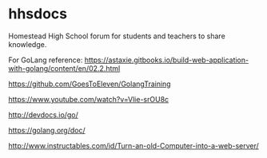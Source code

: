 # hhsdocs
Homestead High School forum for students and teachers to share knowledge.

For GoLang reference:
https://astaxie.gitbooks.io/build-web-application-with-golang/content/en/02.2.html

https://github.com/GoesToEleven/GolangTraining

https://www.youtube.com/watch?v=Vlie-srOU8c

http://devdocs.io/go/

https://golang.org/doc/

http://www.instructables.com/id/Turn-an-old-Computer-into-a-web-server/
